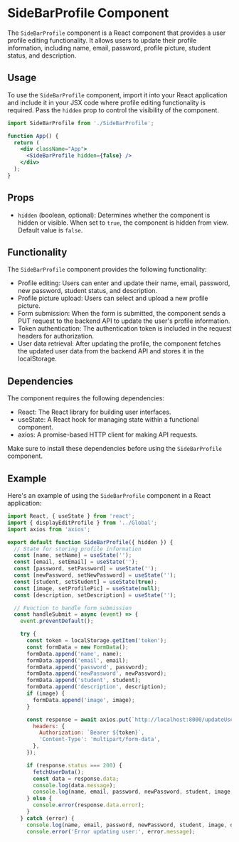 # SideBarProfile Component

The `SideBarProfile` component is a React component that provides a user profile editing functionality. It allows users to update their profile information, including name, email, password, profile picture, student status, and description.

## Usage

To use the `SideBarProfile` component, import it into your React application and include it in your JSX code where profile editing functionality is required. Pass the `hidden` prop to control the visibility of the component.

```jsx
import SideBarProfile from './SideBarProfile';

function App() {
  return (
    <div className="App">
      <SideBarProfile hidden={false} />
    </div>
  );
}
```

## Props

- `hidden` (boolean, optional): Determines whether the component is hidden or visible. When set to `true`, the component is hidden from view. Default value is `false`.

## Functionality

The `SideBarProfile` component provides the following functionality:

- Profile editing: Users can enter and update their name, email, password, new password, student status, and description.
- Profile picture upload: Users can select and upload a new profile picture.
- Form submission: When the form is submitted, the component sends a PUT request to the backend API to update the user's profile information.
- Token authentication: The authentication token is included in the request headers for authorization.
- User data retrieval: After updating the profile, the component fetches the updated user data from the backend API and stores it in the localStorage.

## Dependencies

The component requires the following dependencies:

- React: The React library for building user interfaces.
- useState: A React hook for managing state within a functional component.
- axios: A promise-based HTTP client for making API requests.

Make sure to install these dependencies before using the `SideBarProfile` component.

## Example

Here's an example of using the `SideBarProfile` component in a React application:

```jsx
import React, { useState } from 'react';
import { displayEditProfile } from '../Global';
import axios from 'axios';

export default function SideBarProfile({ hidden }) {
  // State for storing profile information
  const [name, setName] = useState('');
  const [email, setEmail] = useState('');
  const [password, setPassword] = useState('');
  const [newPassword, setNewPassword] = useState('');
  const [student, setStudent] = useState(true);
  const [image, setProfilePic] = useState(null);
  const [description, setDescription] = useState('');

  // Function to handle form submission
  const handleSubmit = async (event) => {
    event.preventDefault();

    try {
      const token = localStorage.getItem('token');
      const formData = new FormData();
      formData.append('name', name);
      formData.append('email', email);
      formData.append('password', password);
      formData.append('newPassword', newPassword);
      formData.append('student', student);
      formData.append('description', description);
      if (image) {
        formData.append('image', image);
      }

      const response = await axios.put(`http://localhost:8000/updateUser`, formData, {
        headers: {
          Authorization: `Bearer ${token}`,
          'Content-Type': 'multipart/form-data',
        },
      });

      if (response.status === 200) {
        fetchUserData();
        const data = response.data;
        console.log(data.message);
        console.log(name, email, password, newPassword, student, image, description);
      } else {
        console.error(response.data.error);
      }
    } catch (error) {
      console.log(name, email, password, newPassword, student, image, description);
      console.error('Error updating user:', error.message);
   
